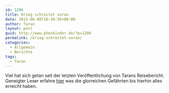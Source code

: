 ```yaml
---
id: 1206
title: Krieg schreitet voran
date: 2015-06-08T16:49:56+00:00
author: Taran
layout: post
guid: http://www.phexkinder.de/?p=1206
permalink: /krieg-schreitet-voran/
categories:
  - Allgemein
  - Berichte
tags:
  - Taran
---
```

Viel hat sich getan seit der letzten Veröffentlichung von Tarans Reisebericht. Geneigter Leser erfahre [hier](http://www.phexkinder.de/tarans-reisebericht/) was die glorreichen Gefährten bis hierhin alles erreicht haben.